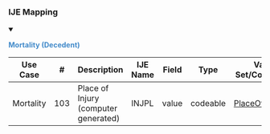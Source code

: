 ### IJE Mapping

<style>
 .context-menu {cursor: context-menu; color: #438bca;}
 .context-menu:hover {opacity: 0.5;}
</style>
<details open>

<summary>

<strong class='context-menu'> Mortality (Decedent) </strong>

</summary>
<table class='grid'>
<thead>
  <tr>
    <th style='text-align: center'><strong>Use Case</strong></th>
    <th><strong>#</strong></th>
    <th><strong>Description</strong></th>
    <th><strong>IJE Name</strong></th>
    <th><strong>Field</strong></th>
    <th><strong>Type</strong></th>
    <th><strong>Value Set/Comments</strong></th>
  </tr>
</thead>
<tbody>
<tr>
  <td style='text-align: center'>Mortality</td>
  <td>103</td>
  <td>Place of Injury (computer generated)</td>
  <td>INJPL</td>
  <td>value</td>
  <td>codeable</td>
  <td><a href='ValueSet-vrdr-place-of-injury-vs.html'>PlaceOfInjuryVS</a></td>
</tr>

</tbody>
</table>

</details>
<p></p>

